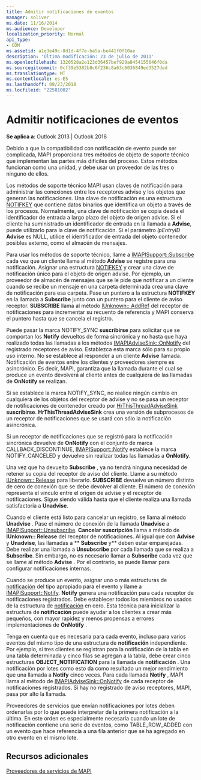 ```yaml
---
title: Admitir notificaciones de eventos
manager: soliver
ms.date: 11/16/2014
ms.audience: Developer
localization_priority: Normal
api_type:
- COM
ms.assetid: a1e3e49c-8d1d-4f7e-ba5a-be441f0f10ae
description: 'Última modificación: 23 de julio de 2011'
ms.openlocfilehash: 1320528a2e123d36457bef929a8454155646f0da
ms.sourcegitcommit: 0cf39e5382b8c6f236c8a63c6036849ed3527ded
ms.translationtype: MT
ms.contentlocale: es-ES
ms.lasthandoff: 08/23/2018
ms.locfileid: "22581002"
---
```

# <a name="supporting-event-notification"></a>Admitir notificaciones de eventos

  
  
**Se aplica a**: Outlook 2013 | Outlook 2016 
  
Debido a que la compatibilidad con notificación de evento puede ser complicada, MAPI proporciona tres métodos de objeto de soporte técnico que implementan las partes más difíciles del proceso. Estos métodos funcionan como una unidad, y debe usar un proveedor de las tres o ninguno de ellos.
  
Los métodos de soporte técnico MAPI usan claves de notificación para administrar las conexiones entre los receptores advise y los objetos que generan las notificaciones. Una clave de notificación es una estructura [NOTIFKEY](notifkey.md) que contiene datos binarios que identifica un objeto a través de los procesos. Normalmente, una clave de notificación se copia desde el identificador de entrada a largo plazo del objeto de origen advise. Si el cliente ha suministrado un identificador de entrada en la llamada a **Advise**, puede utilizarlo para la clave de notificación. Si el parámetro _lpEntryID_ **Advise** es NULL, utilice el identificador de entrada del objeto contenedor posibles externo, como el almacén de mensajes. 
  
Para usar los métodos de soporte técnico, llame a [IMAPISupport::Subscribe](imapisupport-subscribe.md) cada vez que un cliente llama al método **Advise** se registre para una notificación. Asignar una estructura [NOTIFKEY](notifkey.md) y crear una clave de notificación único para el objeto de origen advise. Por ejemplo, un proveedor de almacén de mensajes que se le pide que notificar a un cliente cuando se recibe un mensaje en una carpeta determinada crea una clave de notificación para esa carpeta. Pase un puntero a la estructura **NOTIFKEY** en la llamada a **Subscribe** junto con un puntero para el cliente de aviso receptor. **SUBSCRIBE** llama al método [IUnknown:: AddRef](http://msdn.microsoft.com/library/b4316efd-73d4-4995-b898-8025a316ba63%28Office.15%29.aspx) del receptor de notificaciones para incrementar su recuento de referencia y MAPI conserva el puntero hasta que se cancela el registro. 
  
Puede pasar la marca NOTIFY_SYNC **suscribirse** para solicitar que se comportan los **Notify** devueltos de forma sincrónica y no hasta que haya realizado todas las llamadas a los métodos [IMAPIAdviseSink::OnNotify](imapiadvisesink-onnotify.md) del registrado receptores de aviso. Establezca esta marca sólo para su propio uso interno. No se establece al responder a un cliente **Advise** llamada. Notificación de eventos entre los clientes y proveedores siempre es asincrónico. Es decir, MAPI, garantiza que la llamada durante el cual se produce un evento devolverá al cliente antes de cualquiera de las llamadas de **OnNotify** se realizan. 
  
Si se establece la marca NOTIFY_SYNC, no realice ningún cambio en cualquiera de los objetos del receptor de advise y no se pasa un receptor de notificaciones de contenedor creado por [HrThisThreadAdviseSink](hrthisthreadadvisesink.md) **suscribirse**. **HrThisThreadAdviseSink** crea una versión de subprocesos de un receptor de notificaciones que se usará con sólo la notificación asincrónica. 
  
Si un receptor de notificaciones que se registró para la notificación sincrónica devuelve de **OnNotify** con el conjunto de marca CALLBACK_DISCONTINUE, [IMAPISupport::Notify](imapisupport-notify.md) establece la marca NOTIFY_CANCELED y devuelve sin realizar todas las llamadas a **OnNotify**. 
  
Una vez que ha devuelto **Subscribe** , ya no tendrá ninguna necesidad de retener su copia del receptor de aviso del cliente. Llame a su método [IUnknown:: Release](http://msdn.microsoft.com/library/4b494c6f-f0ee-4c35-ae45-ed956f40dc7a%28Office.15%29.aspx) para liberarlo. **SUBSCRIBE** devuelve un número distinto de cero de conexión que se debe devolver al cliente. El número de conexión representa el vínculo entre el origen de advise y el receptor de notificaciones. Sigue siendo válida hasta que el cliente realiza una llamada satisfactoria a **Unadvise**. 
  
Cuando el cliente está listo para cancelar un registro, se llama al método **Unadvise** . Pase el número de conexión de la llamada **Unadvise** a [IMAPISupport::Unsubscribe](imapisupport-unsubscribe.md). **Cancelar suscripción** llama a método de **IUnknown:: Release** del receptor de notificaciones. Al igual que con **Advise** y **Unadvise**, las llamadas a ** **Subscribe** y** deben estar emparejadas. Debe realizar una llamada a **Unsubscribe** por cada llamada que se realiza a **Subscribe**. Sin embargo, no es necesario llamar a **Subscribe** cada vez que se llame al método **Advise** . Por el contrario, se puede llamar para configurar notificaciones internas. 
  
Cuando se produce un evento, asignar uno o más estructuras de [notificación](notification.md) del tipo apropiado para el evento y llame a [IMAPISupport::Notify](imapisupport-notify.md). **Notify** genera una notificación para cada receptor de notificaciones registrados. Debe establecer todos los miembros no usados de la estructura de [notificación](notification.md) en cero. Esta técnica para inicializar la estructura de **notificación** puede ayudar a los clientes a crear más pequeños, con mayor rapidez y menos propensas a errores implementaciones de **OnNotify** . 
  
Tenga en cuenta que es necesaria para cada evento, incluso para varios eventos del mismo tipo de una estructura de **notificación** independiente. Por ejemplo, si tres clientes se registran para la notificación de la tabla en una tabla determinada y cinco filas se agregan a la tabla, debe crear cinco estructuras **OBJECT_NOTIFICATION** para la llamada de **notificación** . Una notificación por lotes como esto da como resultado un mejor rendimiento que una llamada a **Notify** cinco veces. Para cada llamada **Notify** , MAPI llama al método de [IMAPIAdviseSink::OnNotify](imapiadvisesink-onnotify.md) de cada receptor de notificaciones registrados. Si hay no registrado de aviso receptores, MAPI, pasa por alto la llamada. 
  
Proveedores de servicios que envían notificaciones por lotes deben ordenarlas por lo que puede interpretar de la primera notificación a la última. En este orden es especialmente necesaria cuando un lote de notificación contiene una serie de eventos, como TABLE_ROW_ADDED con un evento que hace referencia a una fila anterior que se ha agregado en otro evento en el mismo lote.
  
## <a name="see-also"></a>Recursos adicionales



[Proveedores de servicios de MAPI](mapi-service-providers.md)

